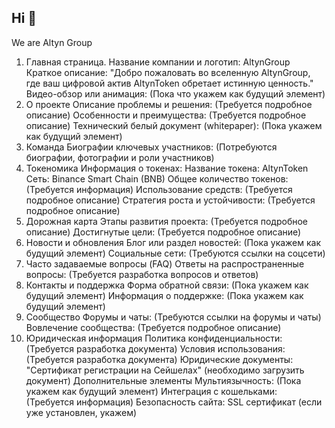 ## Hi 👋
We are Altyn Group

1. Главная страница. 
Название компании и логотип: AltynGroup
Краткое описание: "Добро пожаловать во вселенную AltynGroup, где ваш цифровой актив AltynToken обретает истинную ценность."
Видео-обзор или анимация: (Пока что укажем как будущий элемент)
2. О проекте
Описание проблемы и решения: (Требуется подробное описание)
Особенности и преимущества: (Требуется подробное описание)
Технический белый документ (whitepaper): (Пока укажем как будущий элемент)
3. Команда
Биографии ключевых участников: (Потребуются биографии, фотографии и роли участников)
4. Токеномика
Информация о токенах:
Название токена: AltynToken
Сеть: Binance Smart Chain (BNB)
Общее количество токенов: (Требуется информация)
Использование средств: (Требуется подробное описание)
Стратегия роста и устойчивости: (Требуется подробное описание)
5. Дорожная карта
Этапы развития проекта: (Требуется подробное описание)
Достигнутые цели: (Требуется подробное описание)
6. Новости и обновления
Блог или раздел новостей: (Пока укажем как будущий элемент)
Социальные сети: (Требуются ссылки на соцсети)
7. Часто задаваемые вопросы (FAQ)
Ответы на распространенные вопросы: (Требуется разработка вопросов и ответов)
8. Контакты и поддержка
Форма обратной связи: (Пока укажем как будущий элемент)
Информация о поддержке: (Пока укажем как будущий элемент)
9. Сообщество
Форумы и чаты: (Требуются ссылки на форумы и чаты)
Вовлечение сообщества: (Требуется подробное описание)
10. Юридическая информация
Политика конфиденциальности: (Требуется разработка документа)
Условия использования: (Требуется разработка документа)
Юридические документы: "Сертификат регистрации на Сейшелах" (необходимо загрузить документ)
Дополнительные элементы
Мультиязычность: (Пока укажем как будущий элемент)
Интеграция с кошельками: (Требуется информация)
Безопасность сайта: SSL сертификат (если уже установлен, укажем)
